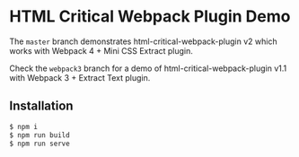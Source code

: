# HTML Critical Webpack Plugin Demo

The `master` branch demonstrates html-critical-webpack-plugin v2 which works with Webpack 4 + Mini CSS Extract plugin.

Check the `webpack3` branch for a demo of html-critical-webpack-plugin v1.1 with Webpack 3 + Extract Text plugin.

## Installation

```bash
$ npm i
$ npm run build
$ npm run serve
```
